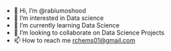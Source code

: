 - 👋 Hi, I’m @rabiumoshood
- 👀 I’m interested in Data science
- 🌱 I’m currently learning Data Science 
- 💞️ I’m looking to collaborate on Data Science Projects
- 📫 How to reach me rchems01@gmail.com

<!---
rabiumoshood/rabiumoshood is a ✨ special ✨ repository because its `README.md` (this file) appears on your GitHub profile.
You can click the Preview link to take a look at your changes.
--->

